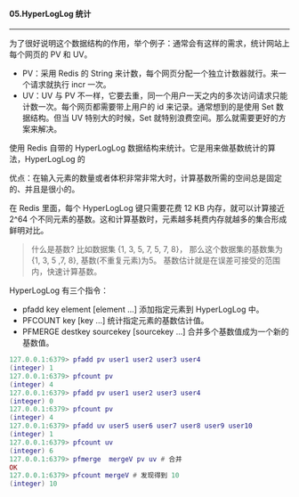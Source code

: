#### 05.HyperLogLog 统计
---

为了很好说明这个数据结构的作用，举个例子：通常会有这样的需求，统计网站上每个网页的 PV 和 UV。

* PV：采用 Redis 的 String 来计数，每个网页分配一个独立计数器就行。来一个请求就执行 incr 一次。
* UV：UV 与 PV 不一样，它要去重，同一个用户一天之内的多次访问请求只能计数一次。每个网页都需要带上用户的 id 来记录。通常想到的是使用 Set 数据结构。但当 UV 特别大的时候，Set 就特别浪费空间。那么就需要更好的方案来解决。

使用 Redis 自带的 HyperLogLog 数据结构来统计。它是用来做基数统计的算法，HyperLogLog 的

优点：在输入元素的数量或者体积非常非常大时，计算基数所需的空间总是固定的、并且是很小的。

在 Redis 里面，每个 HyperLogLog 键只需要花费 12 KB 内存，就可以计算接近 2^64 个不同元素的基数。这和计算基数时，元素越多耗费内存就越多的集合形成鲜明对比。


> 什么是基数?
> 比如数据集 {1, 3, 5, 7, 5, 7, 8}， 那么这个数据集的基数集为 {1, 3, 5 ,7, 8}, 基数(不重复元素)为5。 基数估计就是在误差可接受的范围内，快速计算基数。

HyperLogLog 有三个指令：
* pfadd key element [element ...] 添加指定元素到 HyperLogLog 中。
* PFCOUNT key [key ...] 统计指定元素的基数估计值。
* PFMERGE destkey sourcekey [sourcekey ...] 合并多个基数值成为一个新的基数值。

```lua
127.0.0.1:6379> pfadd pv user1 user2 user3 user4
(integer) 1
127.0.0.1:6379> pfcount pv
(integer) 4
127.0.0.1:6379> pfadd pv user1 user2 user3 user4
(integer) 0
127.0.0.1:6379> pfcount pv
(integer) 4
127.0.0.1:6379> pfadd uv user5 user6 user7 user8 user9 user10
(integer) 1
127.0.0.1:6379> pfcount uv
(integer) 6
127.0.0.1:6379> pfmerge  mergeV pv uv # 合并
OK
127.0.0.1:6379> pfcount mergeV # 发现得到 10
(integer) 10
```